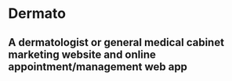 # Dermato

## A dermatologist or general medical cabinet marketing website and online appointment/management web app
